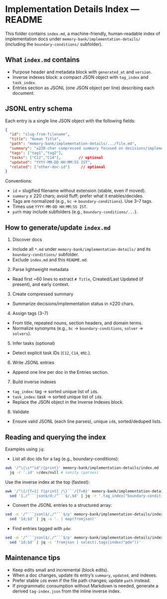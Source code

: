 # Implementation Details Index — README

This folder contains `index.md`, a machine-friendly, human-readable index of implementation docs under `memory-bank/implementation-details/` (including the `boundary-conditions/` subfolder).

## What `index.md` contains
- Purpose header and metadata block with `generated_at` and `version`.
- Inverse indexes block: a compact JSON object with `tag_index` and `task_index`.
- Entries section as JSONL (one JSON object per line) describing each document.

## JSONL entry schema
Each entry is a single line JSON object with the following fields:

```json
{
  "id": "slug-from-filename",
  "title": "Human Title",
  "path": "memory-bank/implementation-details/.../file.md",
  "summary": "≤220-char compressed summary focused on decisions/implementation.",
  "tags": ["tag1","tag2"],
  "tasks": ["C12","C14"],        // optional
  "updated": "YYYY-MM-DD HH:MM:SS IST",
  "related": ["other-doc-id"]     // optional
}
```

Conventions:
- `id` = slugified filename without extension (stable, even if moved).
- `summary` ≤ 220 chars; avoid fluff; prefer what it enables/decides.
- Tags are normalized (e.g., `bc` → `boundary-conditions`). Use 3–7 tags.
- Times use `YYYY-MM-DD HH:MM:SS IST`.
- `path` may include subfolders (e.g., `boundary-conditions/...`).

## How to generate/update `index.md`
1) Discover docs
- Include all `*.md` under `memory-bank/implementation-details/` and its `boundary-conditions/` subfolder.
- Exclude `index.md` and this `README.md`.

2) Parse lightweight metadata
- Read first ~60 lines to extract `# Title`, Created/Last Updated (if present), and early context.

3) Create compressed summary
- Summarize decisions/implementation status in ≤220 chars.

4) Assign tags (3–7)
- From title, repeated nouns, section headers, and domain terms.
- Normalize synonyms (e.g., `bc` → `boundary-conditions`, `solver` → `solvers`).

5) Infer tasks (optional)
- Detect explicit task IDs (`C12`, `C14`, etc.).

6) Write JSONL entries
- Append one line per doc in the Entries section.

7) Build inverse indexes
- `tag_index`: tag → sorted unique list of `id`s.
- `task_index`: task → sorted unique list of `id`s.
- Replace the JSON object in the Inverse Indexes block.

8) Validate
- Ensure valid JSONL (each line parses), unique `id`s, sorted/deduped lists.

## Reading and querying the index
Examples using `jq`:

- List all doc ids for a tag (e.g., boundary-conditions):
```bash
awk '/^\{\s*"id"/{print}' memory-bank/implementation-details/index.md | \
  jq -r '.id' >/dev/null # sanity (parses)
```
Use the inverse index at the top (fastest):
```bash
awk '/^\{/{f=1} f{print} /\}```/{f=0}' memory-bank/implementation-details/index.md | \
  sed '1,/^```json$/d;/^```$/,$d' | jq -r '.tag_index["boundary-conditions"][]'
```

- Convert the JSONL entries to a structured array:
```bash
sed -n '/^```jsonl$/,/^```$/p' memory-bank/implementation-details/index.md | \
  sed '1d;$d' | jq -s '. | map(fromjson)'
```

- Find entries tagged with `pde`:
```bash
sed -n '/^```jsonl$/,/^```$/p' memory-bank/implementation-details/index.md | \
  sed '1d;$d' | jq -c 'fromjson | select(.tags|index("pde"))'
```

## Maintenance tips
- Keep edits small and incremental (block edits).
- When a doc changes, update its entry’s `summary`, `updated`, and indexes.
- Prefer stable `id`s even if the file path changes; update `path` instead.
- If programmatic consumption without Markdown is needed, generate a derived `tag-index.json` from the inline inverse index.
